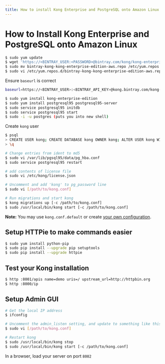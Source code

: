 ```yaml
---
title: How to install Kong Enterprise and PostgreSQL onto Amazon Linux
---
```


# How to Install Kong Enterprise and PostgreSQL onto Amazon Linux

```bash
$ sudo yum update
$ wget 'https://<BINTRAY_USER:<PASSWORD>@bintray.com/kong/kong-enterprise-edition-aws/rpm' -O bintray-kong-kong-enterprise-edition-aws.repo --auth-no-challenge
$ sudo mv bintray-kong-kong-enterprise-edition-aws.repo /etc/yum.repos.d/
$ sudo vi /etc/yum.repos.d/bintray-kong-kong-enterprise-edition-aws.repo
```

Ensure `baseurl` is correct

```bash
baseurl=https://<BINTRAY_USER>:<BINTRAY_API_KEY>@kong.bintray.com/kong-enterprise-edition-aws
```

```bash
$ sudo yum install kong-enterprise-edition
$ sudo yum install postgresql95 postgresql95-server
$ sudo service postgresql95 initdb
$ sudo service postgresql95 start
$ sudo -i -u postgres (puts you into new shell)
```

Create `kong` user

```bash
$ psql
> CREATE USER kong; CREATE DATABASE kong OWNER kong; ALTER USER kong WITH password 'kong'; 
> \q
```

```bash
# Change entries from ident to md5
$ sudo vi /var/lib/pgsql95/data/pg_hba.conf
$ sudo service postgresql95 restart

# add contents of license file
$ sudo vi /etc/kong/license.json

# Uncomment and add 'kong' to pg_password line
$ sudo vi [/path/to/kong.conf]

# Run migrations and start kong
$ kong migrations up [-c /path/to/kong.conf]
$ sudo /usr/local/bin/kong start [-c /path/to/kong.conf]
```

**Note:** You may use `kong.conf.default` or create [your own configuration](https://docs.konghq.com/0.13.x/configuration/#configuration-loading).

## Setup HTTPie to make commands easier

```bash
$ sudo yum install python-pip
$ sudo pip install --upgrade pip setuptools
$ sudo pip install --upgrade httpie
```

## Test your Kong installation

```bash
$ http :8001/apis name=demo uris=/ upstream_url=http://httpbin.org
$ http :8000/ip
```

## Setup Admin GUI

```bash
# Get the local IP address
$ ifconfig 

# Uncomment the admin_listen setting, and update to something like this `admin_listen = 172.31.3.8:8001`
$ sudo vi [/path/to/kong.conf] 

# Restart kong
$ sudo /usr/local/bin/kong stop 
$ sudo /usr/local/bin/kong start [-c /path/to/kong.conf]
```

In a browser, load your server on port `8002`

